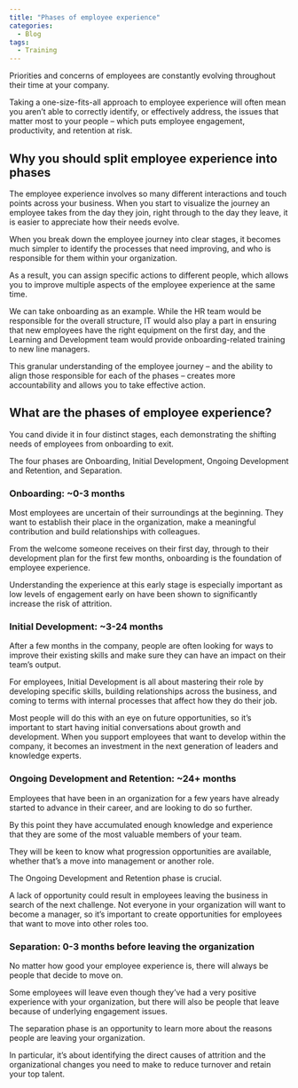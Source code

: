 ```yaml
---
title: "Phases of employee experience"
categories:
  - Blog
tags:
  - Training
---
```


Priorities and concerns of employees are constantly evolving throughout their time at your company. 

Taking a one-size-fits-all approach to employee experience will often mean you aren’t able to correctly identify, or effectively address, the issues that matter most to your people – which puts employee engagement, productivity, and retention at risk.

<h2>Why you should split employee experience into phases</h2>

The employee experience involves so many different interactions and touch points across your business. When you start to visualize the journey an employee takes from the day they join, right through to the day they leave, it is easier to appreciate how their needs evolve.

When you break down the employee journey into clear stages, it becomes much simpler to identify the processes that need improving, and who is responsible for them within your organization. 

As a result, you can assign specific actions to different people, which allows you to improve multiple aspects of the employee experience at the same time.

We can take onboarding as an example. While the HR team would be responsible for the overall structure, IT would also play a part in ensuring that new employees have the right equipment on the first day, and the Learning and Development team would provide onboarding-related training to new line managers.

This granular understanding of the employee journey – and the ability to align those responsible for each of the phases – creates more accountability and allows you to take effective action.

<h2>What are the phases of employee experience?</h2>

You cand divide it in four distinct stages, each demonstrating the shifting needs of employees from onboarding to exit.

The four phases are Onboarding, Initial Development, Ongoing Development and Retention, and Separation.

<h3>Onboarding: ~0-3 months</h3>

Most employees are uncertain of their surroundings at the beginning. They want to establish their place in the organization, make a meaningful contribution and build relationships with colleagues.

From the welcome someone receives on their first day, through to their development plan for the first few months, onboarding is the foundation of employee experience.

Understanding the experience at this early stage is especially important as low levels of engagement early on have been shown to significantly increase the risk of attrition.


<h3>Initial Development: ~3-24 months</h3>

After a few months in the company, people are often looking for ways to improve their existing skills and make sure they can have an impact on their team’s output.

For employees, Initial Development is all about mastering their role by developing specific skills, building relationships across the business, and coming to terms with internal processes that affect how they do their job. 

Most people will do this with an eye on future opportunities, so it’s important to start having initial conversations about growth and development. When you support employees that want to develop within the company, it becomes an investment in the next generation of leaders and knowledge experts.

<h3>Ongoing Development and Retention: ~24+ months</h3>

Employees that have been in an organization for a few years have already started to advance in their career, and are looking to do so further. 

By this point they have accumulated enough knowledge and experience that they are some of the most valuable members of your team. 

They will be keen to know what progression opportunities are available, whether that’s a move into management or another role.

The Ongoing Development and Retention phase is crucial.

A lack of opportunity could result in employees leaving the business in search of the next challenge. Not everyone in your organization will want to become a manager, so it’s important to create opportunities for employees that want to move into other roles too.

<h3>Separation: 0-3 months before leaving the organization</h3>

No matter how good your employee experience is, there will always be people that decide to move on. 

Some employees will leave even though they’ve had a very positive experience with your organization, but there will also be people that leave because of underlying engagement issues.

The separation phase is an opportunity to learn more about the reasons people are leaving your organization. 

In particular, it’s about identifying the direct causes of attrition and the organizational changes you need to make to reduce turnover and retain your top talent.